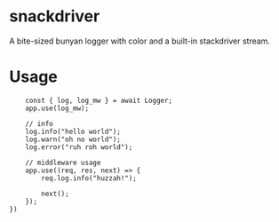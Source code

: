 # snackdriver

A bite-sized bunyan logger with color and a built-in stackdriver stream.

# Usage

```(async() => {
	const { log, log_mw } = await Logger;
	app.use(log_mw);

	// info
	log.info("hello world");
	log.warn("oh no world");
	log.error("ruh roh world");

	// middleware usage
	app.use((req, res, next) => {
		req.log.info("huzzah!");

		next();
	});
})
```

